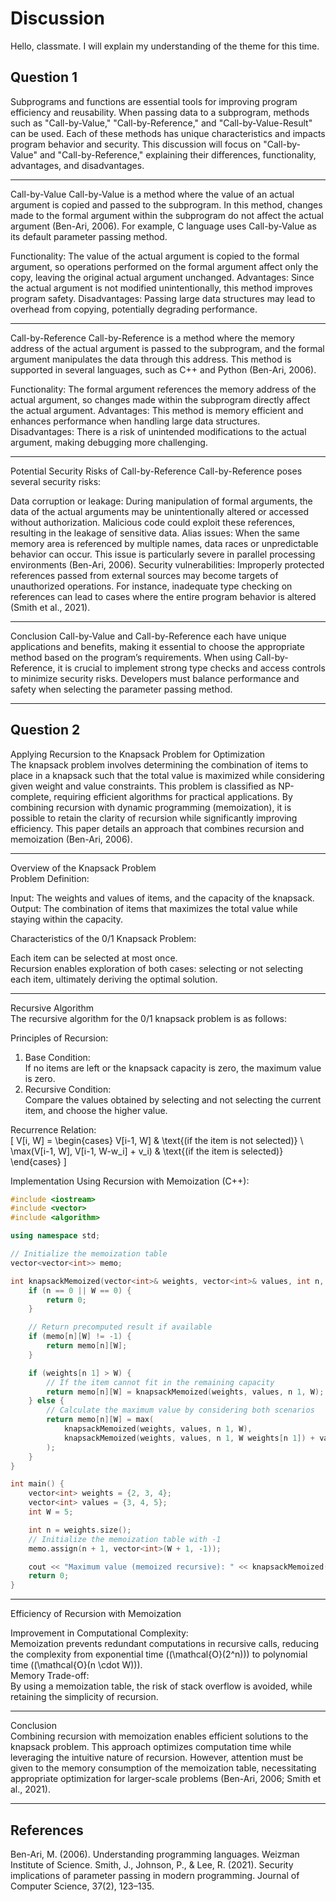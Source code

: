 # Discussion

Hello, classmate. I will explain my understanding of the theme for this time.

## Question 1

Subprograms and functions are essential tools for improving program efficiency and reusability. When passing data to a subprogram, methods such as "Call-by-Value," "Call-by-Reference," and "Call-by-Value-Result" can be used. Each of these methods has unique characteristics and impacts program behavior and security. This discussion will focus on "Call-by-Value" and "Call-by-Reference," explaining their differences, functionality, advantages, and disadvantages.

---

Call-by-Value
Call-by-Value is a method where the value of an actual argument is copied and passed to the subprogram. In this method, changes made to the formal argument within the subprogram do not affect the actual argument (Ben-Ari, 2006). For example, C language uses Call-by-Value as its default parameter passing method.

Functionality: The value of the actual argument is copied to the formal argument, so operations performed on the formal argument affect only the copy, leaving the original actual argument unchanged.
Advantages: Since the actual argument is not modified unintentionally, this method improves program safety.
Disadvantages: Passing large data structures may lead to overhead from copying, potentially degrading performance.

---

Call-by-Reference
Call-by-Reference is a method where the memory address of the actual argument is passed to the subprogram, and the formal argument manipulates the data through this address. This method is supported in several languages, such as C++ and Python (Ben-Ari, 2006).

Functionality: The formal argument references the memory address of the actual argument, so changes made within the subprogram directly affect the actual argument.
Advantages: This method is memory efficient and enhances performance when handling large data structures.
Disadvantages: There is a risk of unintended modifications to the actual argument, making debugging more challenging.

---

Potential Security Risks of Call-by-Reference
Call-by-Reference poses several security risks:

Data corruption or leakage: During manipulation of formal arguments, the data of the actual arguments may be unintentionally altered or accessed without authorization. Malicious code could exploit these references, resulting in the leakage of sensitive data.
Alias issues: When the same memory area is referenced by multiple names, data races or unpredictable behavior can occur. This issue is particularly severe in parallel processing environments (Ben-Ari, 2006).
Security vulnerabilities: Improperly protected references passed from external sources may become targets of unauthorized operations. For instance, inadequate type checking on references can lead to cases where the entire program behavior is altered (Smith et al., 2021).

---

Conclusion
Call-by-Value and Call-by-Reference each have unique applications and benefits, making it essential to choose the appropriate method based on the program’s requirements. When using Call-by-Reference, it is crucial to implement strong type checks and access controls to minimize security risks. Developers must balance performance and safety when selecting the parameter passing method.

---

## Question 2

Applying Recursion to the Knapsack Problem for Optimization  
The knapsack problem involves determining the combination of items to place in a knapsack such that the total value is maximized while considering given weight and value constraints. This problem is classified as NP-complete, requiring efficient algorithms for practical applications. By combining recursion with dynamic programming (memoization), it is possible to retain the clarity of recursion while significantly improving efficiency. This paper details an approach that combines recursion and memoization (Ben-Ari, 2006).

---

Overview of the Knapsack Problem  
Problem Definition:  

Input: The weights and values of items, and the capacity of the knapsack.  
Output: The combination of items that maximizes the total value while staying within the capacity.

Characteristics of the 0/1 Knapsack Problem:  

Each item can be selected at most once.  
Recursion enables exploration of both cases: selecting or not selecting each item, ultimately deriving the optimal solution.

---

Recursive Algorithm  
The recursive algorithm for the 0/1 knapsack problem is as follows:  

Principles of Recursion:

1. Base Condition:  
   If no items are left or the knapsack capacity is zero, the maximum value is zero.  
2. Recursive Condition:  
   Compare the values obtained by selecting and not selecting the current item, and choose the higher value.  

Recurrence Relation:  
\[
V[i, W] =
\begin{cases}
V[i-1, W] & \text{(if the item is not selected)} \\
\max(V[i-1, W], V[i-1, W-w_i] + v_i) & \text{(if the item is selected)}
\end{cases}
\]

Implementation Using Recursion with Memoization (C++):

```cpp
#include <iostream>
#include <vector>
#include <algorithm>

using namespace std;

// Initialize the memoization table
vector<vector<int>> memo;

int knapsackMemoized(vector<int>& weights, vector<int>& values, int n, int W) {
    if (n == 0 || W == 0) {
        return 0;
    }

    // Return precomputed result if available
    if (memo[n][W] != -1) {
        return memo[n][W];
    }

    if (weights[n 1] > W) {
        // If the item cannot fit in the remaining capacity
        return memo[n][W] = knapsackMemoized(weights, values, n 1, W);
    } else {
        // Calculate the maximum value by considering both scenarios
        return memo[n][W] = max(
            knapsackMemoized(weights, values, n 1, W),
            knapsackMemoized(weights, values, n 1, W weights[n 1]) + values[n 1]
        );
    }
}

int main() {
    vector<int> weights = {2, 3, 4};
    vector<int> values = {3, 4, 5};
    int W = 5;

    int n = weights.size();
    // Initialize the memoization table with -1
    memo.assign(n + 1, vector<int>(W + 1, -1));

    cout << "Maximum value (memoized recursive): " << knapsackMemoized(weights, values, n, W) << endl;
    return 0;
}
```

---

Efficiency of Recursion with Memoization  

Improvement in Computational Complexity:  
  Memoization prevents redundant computations in recursive calls, reducing the complexity from exponential time (\(\mathcal{O}(2^n)\)) to polynomial time (\(\mathcal{O}(n \cdot W)\)).  
Memory Trade-off:  
  By using a memoization table, the risk of stack overflow is avoided, while retaining the simplicity of recursion.

---

Conclusion  
Combining recursion with memoization enables efficient solutions to the knapsack problem. This approach optimizes computation time while leveraging the intuitive nature of recursion. However, attention must be given to the memory consumption of the memoization table, necessitating appropriate optimization for larger-scale problems (Ben-Ari, 2006; Smith et al., 2021).

---

## References

Ben-Ari, M. (2006). Understanding programming languages. Weizman Institute of Science.
Smith, J., Johnson, P., & Lee, R. (2021). Security implications of parameter passing in modern programming. Journal of Computer Science, 37(2), 123–135.
